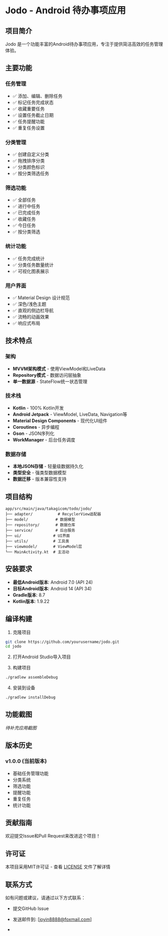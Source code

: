 # Jodo - Android 待办事项应用

## 项目简介

Jodo 是一个功能丰富的Android待办事项应用，专注于提供简洁高效的任务管理体验。

## 主要功能

### 任务管理
- ✅ 添加、编辑、删除任务
- ✅ 标记任务完成状态
- ✅ 收藏重要任务
- ✅ 设置任务截止日期
- ✅ 任务提醒功能
- ✅ 重复任务设置

### 分类管理
- ✅ 创建自定义分类
- ✅ 拖拽排序分类
- ✅ 分类颜色标识
- ✅ 按分类筛选任务

### 筛选功能
- ✅ 全部任务
- ✅ 进行中任务
- ✅ 已完成任务
- ✅ 收藏任务
- ✅ 今日任务
- ✅ 按分类筛选

### 统计功能
- ✅ 任务完成统计
- ✅ 分类任务数量统计
- ✅ 可视化图表展示

### 用户界面
- ✅ Material Design 设计规范
- ✅ 深色/浅色主题
- ✅ 直观的侧边栏导航
- ✅ 流畅的动画效果
- ✅ 响应式布局

## 技术特点

### 架构
- **MVVM架构模式** - 使用ViewModel和LiveData
- **Repository模式** - 数据访问层抽象
- **单一数据源** - StateFlow统一状态管理

### 技术栈
- **Kotlin** - 100% Kotlin开发
- **Android Jetpack** - ViewModel, LiveData, Navigation等
- **Material Design Components** - 现代化UI组件
- **Coroutines** - 异步编程
- **Gson** - JSON序列化
- **WorkManager** - 后台任务调度

### 数据存储
- **本地JSON存储** - 轻量级数据持久化
- **类型安全** - 强类型数据模型
- **数据迁移** - 版本兼容性支持

## 项目结构

```
app/src/main/java/takagicom/todo/jodo/
├── adapter/           # RecyclerView适配器
├── model/            # 数据模型
├── repository/       # 数据仓库
├── service/          # 后台服务
├── ui/              # UI界面
├── utils/           # 工具类
├── viewmodel/       # ViewModel层
└── MainActivity.kt  # 主活动
```

## 安装要求

- **最低Android版本**: Android 7.0 (API 24)
- **目标Android版本**: Android 14 (API 34)
- **Gradle版本**: 8.7
- **Kotlin版本**: 1.9.22

## 编译构建

1. 克隆项目
```bash
git clone https://github.com/yourusername/jodo.git
cd jodo
```

2. 打开Android Studio导入项目

3. 构建项目
```bash
./gradlew assembleDebug
```

4. 安装到设备
```bash
./gradlew installDebug
```

## 功能截图

*待补充应用截图*

## 版本历史

### v1.0.0 (当前版本)
- 基础任务管理功能
- 分类系统
- 筛选功能
- 提醒功能
- 重复任务
- 统计功能

## 贡献指南

欢迎提交Issue和Pull Request来改进这个项目！

## 许可证

本项目采用MIT许可证 - 查看 [LICENSE](LICENSE) 文件了解详情

## 联系方式

如有问题或建议，请通过以下方式联系：
- 提交GitHub Issue
- 发送邮件到: [joyin8888@foxmail.com]

-
